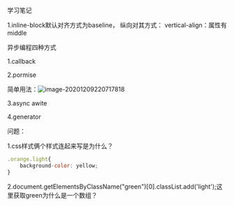 学习笔记

 1.inline-block默认对齐方式为baseline，
 纵向对其方式： vertical-align：属性有middle



异步编程四种方式

1.callback

2.pormise

​	简单用法：<img src="C:\Users\Lijing\AppData\Roaming\Typora\typora-user-images\image-20201209220717818.png" alt="image-20201209220717818"  />

3.async awite

4.generator

问题：

1.css样式俩个样式连起来写是为什么？

```javascript
.orange.light{
    background-color: yellow;
}
```

2.document.getElementsByClassName("green")[0].classList.add('light');这里获取green为什么是一个数组？

